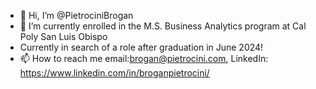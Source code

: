 - 👋 Hi, I’m @PietrociniBrogan
- 🌱 I’m currently enrolled in the M.S. Business Analytics program at Cal Poly San Luis Obispo
-  Currently in search of a role after graduation in June 2024!
- 📫 How to reach me email:brogan@pietrocini.com, LinkedIn: https://www.linkedin.com/in/broganpietrocini/

<!---
PietrociniBrogan/PietrociniBrogan is a ✨ special ✨ repository because its `README.md` (this file) appears on your GitHub profile.
You can click the Preview link to take a look at your changes.
--->
